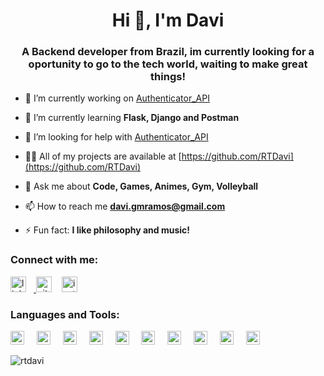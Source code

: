 <h1 align="center">Hi 👋, I'm Davi</h1>
<h3 align="center">A Backend developer from Brazil, im currently looking for a oportunity to go to the tech world, waiting to make great things!</h3>

- 🔭 I’m currently working on [Authenticator_API](https://github.com/RTDavi/Authenticator_Email_API)

- 🌱 I’m currently learning **Flask, Django and Postman**

- 🤝 I’m looking for help with [Authenticator_API](https://github.com/RTDavi/Authenticator_Email_API)

- 👨‍💻 All of my projects are available at [https://github.com/RTDavi](https://github.com/RTDavi)

- 💬 Ask me about **Code, Games, Animes, Gym, Volleyball**

- 📫 How to reach me **davi.gmramos@gmail.com**

- ⚡ Fun fact: **I like philosophy and music!**

<h3 align="left">Connect with me:</h3>
<div align="left">
  <a href=https://linkedin.com/in/davi-germano target="blank"><img src="https://img.shields.io/badge/LinkedIn-0A66C2?logo=linkedin&logoColor=white&style=for-the-badge" height="25" alt="linkedin logo"/><img width="12" /> </a>
  <a href= "https://github.com/RTDavi" target="blank"><img src="https://img.shields.io/badge/GitHub-181717?logo=github&logoColor=white&style=for-the-badge" height="25" alt="github logo"/><img width="12" /></a>
  <a href = "https://instagram.com/germanoox" target="blank"><img src="https://img.shields.io/badge/Instagram-E4405F?logo=instagram&logoColor=white&style=for-the-badge" height="25" alt="instagram logo"/><img width="12" /></a>
</div>

<h3 align="left">Languages and Tools:</h3>
<div align="left">
  <img src="https://img.shields.io/badge/Python-3776AB?logo=python&logoColor=white&style=for-the-badge" height="22" alt="python logo"  />
  <img width="12" />
  <img src="https://img.shields.io/badge/Django-092E20?logo=django&logoColor=white&style=for-the-badge" height="22" alt="django logo"  />
  <img width="12" />
  <img src="https://img.shields.io/badge/Flask-000000?logo=flask&logoColor=white&style=for-the-badge" height="22" alt="flask logo"  />
  <img width="12" />
  <img src="https://img.shields.io/badge/SQLite-003B57?logo=sqlite&logoColor=white&style=for-the-badge" height="22" alt="sqlite logo"  />
  <img width="12" />
  <img src="https://img.shields.io/badge/Selenium-43B02A?logo=selenium&logoColor=black&style=for-the-badge" height="22" alt="selenium logo"  />
  <img width="12" />
  <img src="https://img.shields.io/badge/MySQL-4479A1?logo=mysql&logoColor=white&style=for-the-badge" height="22" alt="mysql logo"  />
  <img width="12" />
  <img src="https://img.shields.io/badge/JavaScript-F7DF1E?logo=javascript&logoColor=black&style=for-the-badge" height="22" alt="javascript logo"  />
  <img width="12" />
  <img src="https://img.shields.io/badge/Docker-2496ED?logo=docker&logoColor=white&style=for-the-badge" height="22" alt="docker logo"  />
  <img width="12" />
  <img src="https://img.shields.io/badge/HTML5-E34F26?logo=html5&logoColor=white&style=for-the-badge" height="22" alt="html5 logo"  />
  <img width="12" />
  <img src="https://img.shields.io/badge/CSS-1572B6?logo=css&logoColor=white&style=for-the-badge" height="22" alt="css logo"  />
  <img width="12" />
</div>


<p><img align="left" src="https://github-readme-stats.vercel.app/api/top-langs?username=rtdavi&show_icons=true&locale=en&layout=compact" alt="rtdavi" /></p>

